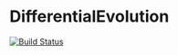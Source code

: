 # DifferentialEvolution

[![Build Status](https://travis-ci.org/rened/DifferentialEvolution.jl.svg?branch=master)](https://travis-ci.org/rened/DifferentialEvolution.jl)
